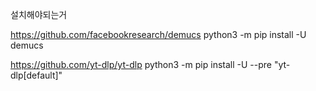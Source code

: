 설치해야되는거

https://github.com/facebookresearch/demucs
python3 -m pip install -U demucs

https://github.com/yt-dlp/yt-dlp
python3 -m pip install -U --pre "yt-dlp[default]"

